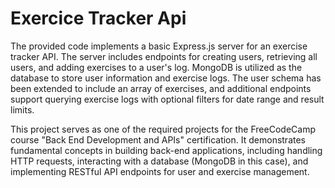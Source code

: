 # Exercice Tracker Api

The provided code implements a basic Express.js server for an exercise tracker API. The server includes endpoints for creating users, retrieving all users, and adding exercises to a user's log. MongoDB is utilized as the database to store user information and exercise logs. The user schema has been extended to include an array of exercises, and additional endpoints support querying exercise logs with optional filters for date range and result limits.

This project serves as one of the required projects for the FreeCodeCamp course "Back End Development and APIs" certification. It demonstrates fundamental concepts in building back-end applications, including handling HTTP requests, interacting with a database (MongoDB in this case), and implementing RESTful API endpoints for user and exercise management.
